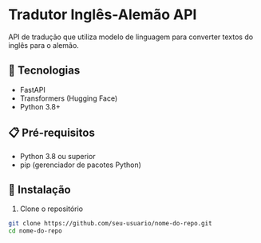 # Tradutor Inglês-Alemão API

API de tradução que utiliza modelo de linguagem para converter textos do inglês para o alemão.

## 🚀 Tecnologias

- FastAPI
- Transformers (Hugging Face)
- Python 3.8+

## 📋 Pré-requisitos

- Python 3.8 ou superior
- pip (gerenciador de pacotes Python)

## 🔧 Instalação

1. Clone o repositório
```bash
git clone https://github.com/seu-usuario/nome-do-repo.git
cd nome-do-repo
